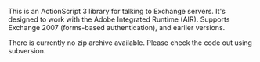 This is an ActionScript 3 library for talking to Exchange servers. It's designed to work with the Adobe Integrated Runtime (AIR).  Supports Exchange 2007 (forms-based authentication), and earlier versions.

There is currently no zip archive available.  Please check the code out using subversion.